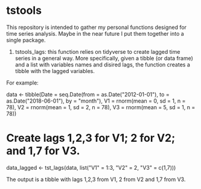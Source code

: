 # tstools
This repository is intended to gather my personal functions designed for time series analysis. Maybe in the near future I put them together into a single package.

1. tstools_lags: this function relies on tidyverse to create lagged time series in a general way. More specifically, given a tibble (or data frame) and a list with variables names and disired lags, the function creates a tibble with the lagged variables.

For example: 


data <- tibble(Date = seq.Date(from = as.Date("2012-01-01"),
                               to = as.Date("2018-06-01"), 
                               by = "month"),
               V1 = rnorm(mean = 0, sd = 1, n = 78),
               V2 = rnorm(mean = 1, sd = 2, n = 78),
               V3 = rnorm(mean = 5, sd = 1, n = 78))

# Create lags 1,2,3 for V1; 2 for V2; and 1,7 for V3.

data_lagged <- tst_lags(data, list("V1" = 1:3, "V2" = 2, "V3" = c(1,7)))

The output is a tibble with lags 1,2,3 from V1, 2 from V2 and 1,7 from V3. 
